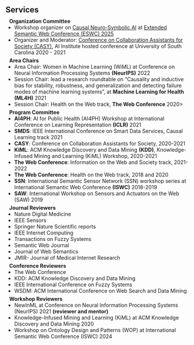 <h1 id="services"></h1>

<h2 style="margin: 60px 0px 10px;">Services</h2>

<h4 style="margin:0 10px 0;">Organization Committee</h4>

<ul style="margin:0 0 5px;">
  <li>Workshop organizer on <a href="https://sites.google.com/view/causalnesy/">Causal Neuro-Symbolic AI</a> at <a href="https://2025.eswc-conferences.org/">Extended Semantic Web Conference (ESWC) 2025</a></li>
  <li>Organizer and Moderator: <a href="https://www.linkedin.com/pulse/casy-2-practical-way-look-collaborative-assistants-srivastava/">Conference on Collaboration Assistants for Society (CASY)</a>, AI Institute hosted conference at University of South Carolina 2020 - 2021</li>
</ul>

<h4 style="margin:0 10px 0;">Area Chairs</h4>

<ul style="margin:0 0 5px;">
  <li>Area Chair: Women in Machine Learning <stong>(WiML)</stong> at Conference on Neural Information Processing Systems <strong>(NeurIPS)</strong> 2022</li>
  <li>Session Chair: lead a research roundtable on “Causality and inductive bias for stability, robustness, and generalization and detecting failure modes of machine learning systems”, at <strong>Machine Learning for Health (ML4H)</strong> 2021</li>
  <li>Session Chair: Health on the Web track, <strong>The Web Conference</strong> 2020></li>
</ul>

<h4 style="margin:0 10px 0;">Program Committee</h4>

<ul style="margin:0 0 5px;">
  <li><strong>AI4PH</strong>: AI for Public Health (AI4PH) Workshop at International Conference on Learning Representation <strong>(ICLR)</strong> 2021</li>
  <li><strong>SMDS</strong>: IEEE International Conference on Smart Data Services, Causal Learning track 2021</li>
  <li><strong>CASY</strong>: Conference on Collaboration Assistants for Society, 2020-2021</li>
  <li><strong>KiML</strong>: ACM Knowledge Discovery and Data Mining <strong>(KDD)</strong>, Knowledge-Infused Mining and Learning (KiML) Workshop, 2020-2021</li>
  <li><strong>The Web Conference</strong>: Information on the Web and Society track, 2021-2022</li>
  <li><strong>The Web Conference</strong>: Health on the Web track, 2018 and 2020</li>
  <li><strong>SSN</strong>: International Semantic Sensor Network (SSN) workshop series at International Semantic Web Conference <strong>(ISWC)</strong> 2018-2019</li>
  <li><strong>SAW</strong>: International Workshop on Sensors and Actuators on the Web (SAW) 2019</li>
</ul>

<h4 style="margin:0 10px 0;">Journal Reviewers</h4>

<ul style="margin:0 0 5px;">
  <li>Nature Digital Medicine</li>
  <li>IEEE Sensors</li>
  <li>Springer Nature Scientific reports</li>
  <li>IEEE Internet Computing</li>
  <li>Transactions on Fuzzy Systems</li>
  <li>Semantic Web Journal</li>
  <li>Journal of Web Semantics</li>
  <li>JMIR- Journal of Medical Internet Research</li>
</ul>

<h4 style="margin:0 10px 0;">Conference Reviewers</h4>

<ul style="margin:0 0 5px;">
  <li>The Web Conference</li>
  <li>KDD: ACM Knowledge Discovery and Data Mining</li>
  <li>IEEE International Conference on Fuzzy Systems</li>
  <li>WSDM: ACM International Conference on Web Search and Data Mining</li>  
  <!--
  <li><a href="https://mmasia2021.uqcloud.net/"><autocolor>ACM MM Asia 2020-2021</autocolor></a></li>
  <li><a href="http://www.acml-conf.org/2021/"><autocolor>ACML 2021</autocolor></a></li>  
  -->
</ul>

<h4 style="margin:0 10px 0;">Workshop Reviewers</h4>

<ul style="margin:0 0 5px;">
  <li>NewInML at Conference on Neural Information Processing Systems (NeurIPS) 2021 <strong>(reviewer and mentor)</strong></li>
  <li>Knowledge-Infused Mining and Learning (KiML) at ACM Knowledge Discovery and Data Mining 2020</li>
  <li>Workshop on Ontology Design and Patterns (WOP) at International Semantic Web Conference (ISWC) 2024</li>  
  <!--
  <li><a href="https://mmasia2021.uqcloud.net/"><autocolor>ACM MM Asia 2020-2021</autocolor></a></li>
  <li><a href="http://www.acml-conf.org/2021/"><autocolor>ACML 2021</autocolor></a></li>  
  -->
</ul>
